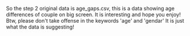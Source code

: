 So the step 2 original data is age_gaps.csv, this is a data showing age differences of couple on big screen. It is interesting and hope you enjoy! Btw, please don't take offense in the keywords 'age' and 'gendar'  It is just what the data is suggesting!
